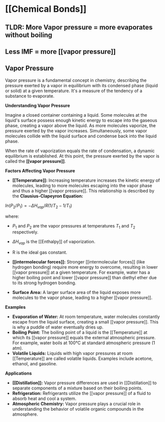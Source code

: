 # [[Chemical Bonds]]

## TLDR: More Vapor pressure = more evaporates without boiling 
## Less IMF = more [[vapor pressure]] 
## Vapor Pressure

Vapor pressure is a fundamental concept in chemistry, describing the pressure exerted by a vapor in equilibrium with its condensed phase (liquid or solid) at a given temperature. It's a measure of the tendency of a substance to evaporate.

**Understanding Vapor Pressure**

Imagine a closed container containing a liquid. Some molecules at the liquid's surface possess enough kinetic energy to escape into the gaseous phase, creating a vapor above the liquid. As more molecules vaporize, the pressure exerted by the vapor increases. Simultaneously, some vapor molecules collide with the liquid surface and condense back into the liquid phase.

When the rate of vaporization equals the rate of condensation, a dynamic equilibrium is established. At this point, the pressure exerted by the vapor is called the **[[vapor pressure]]**.

**Factors Affecting Vapor Pressure**

* **[[Temperature]]:**  Increasing temperature increases the kinetic energy of molecules, leading to more molecules escaping into the vapor phase and thus a higher [[vapor pressure]]. This relationship is described by the **Clausius-Clapeyron Equation:**

$ln(P_2/P_1) = - \Delta H_{vap}/R (1/T_2 - 1/T_1)$

where:
* $P_1$ and $P_2$ are the vapor pressures at temperatures $T_1$ and $T_2$ respectively.
* $\Delta H_{vap}$ is the [[Enthalpy]] of vaporization.
* R is the ideal gas constant.

* **[[intermolecular forces]]:** Stronger [[intermolecular forces]] (like hydrogen bonding) require more energy to overcome, resulting in lower [[vapor pressure]] at a given temperature. For example, water has a higher boiling point and lower [[vapor pressure]] than diethyl ether due to its strong hydrogen bonding.

* **Surface Area:** A larger surface area of the liquid exposes more molecules to the vapor phase, leading to a higher [[vapor pressure]].

**Examples**

* **Evaporation of Water:** At room temperature, water molecules constantly escape from the liquid surface, creating a small [[vapor pressure]]. This is why a puddle of water eventually dries up.
* **Boiling Point:** The boiling point of a liquid is the [[Temperature]] at which its [[vapor pressure]] equals the external atmospheric pressure. For example, water boils at 100°C at standard atmospheric pressure (1 atm).
* **Volatile Liquids:** Liquids with high vapor pressures at room [[Temperature]] are called volatile liquids. Examples include acetone, ethanol, and gasoline.

**Applications**

* **[[Distillation]]:** Vapor pressure differences are used in [[Distillation]] to separate components of a mixture based on their boiling points.
* **Refrigeration:** Refrigerants utilize the [[vapor pressure]] of a fluid to absorb heat and cool a system.
* **Atmospheric Chemistry:** Vapor pressure plays a crucial role in understanding the behavior of volatile organic compounds in the atmosphere.
